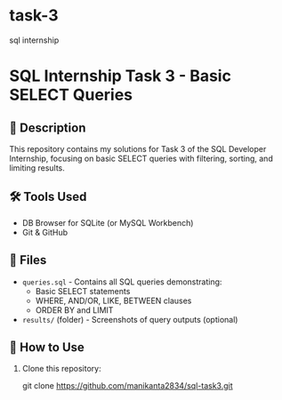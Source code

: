 # task-3
sql internship
# SQL Internship Task 3 - Basic SELECT Queries

## 📌 Description
This repository contains my solutions for Task 3 of the SQL Developer Internship, focusing on basic SELECT queries with filtering, sorting, and limiting results.

## 🛠️ Tools Used
- DB Browser for SQLite (or MySQL Workbench)
- Git & GitHub

## 📂 Files
- `queries.sql` - Contains all SQL queries demonstrating:
  - Basic SELECT statements
  - WHERE, AND/OR, LIKE, BETWEEN clauses
  - ORDER BY and LIMIT
- `results/` (folder) - Screenshots of query outputs (optional)

## 🚀 How to Use
1. Clone this repository:
   
   git clone https://github.com/manikanta2834/sql-task3.git
